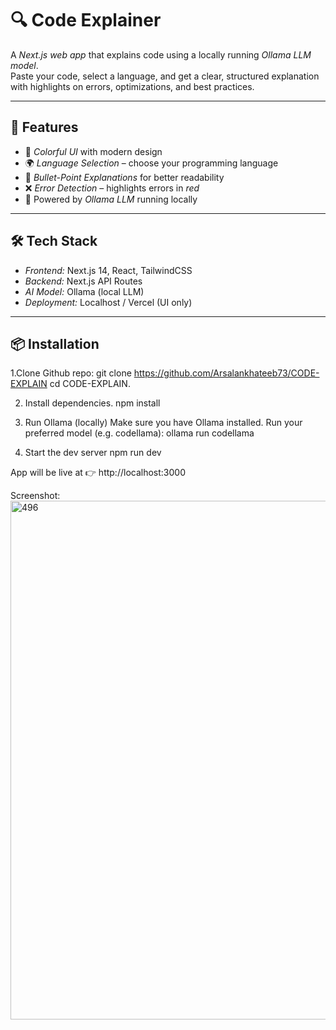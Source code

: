 # 🔍 Code Explainer

A *Next.js web app* that explains code using a locally running *Ollama LLM model*.  
Paste your code, select a language, and get a clear, structured explanation with highlights on errors, optimizations, and best practices.

---

## 🚀 Features
- 🌈 *Colorful UI* with modern design  
- 🌍 *Language Selection* – choose your programming language  
- 📑 *Bullet-Point Explanations* for better readability  
- ❌ *Error Detection* – highlights errors in *red*  
- 🤖 Powered by *Ollama LLM* running locally  

---

## 🛠 Tech Stack
- *Frontend:* Next.js 14, React, TailwindCSS  
- *Backend:* Next.js API Routes  
- *AI Model:* Ollama (local LLM)  
- *Deployment:* Localhost / Vercel (UI only)  

---

## 📦 Installation

1.Clone Github repo:
git clone https://github.com/Arsalankhateeb73/CODE-EXPLAIN
cd CODE-EXPLAIN.

2. Install dependencies.
npm install

3. Run Ollama (locally) Make sure you have Ollama installed.
Run your preferred model (e.g. codellama):
ollama run codellama

4. Start the dev server
npm run dev

App will be live at 👉 http://localhost:3000

Screenshot:<img width="750" height="830" alt="496" src="https://github.com/user-attachments/assets/3e73db60-e98e-4018-b2ec-f0cd7bc03612" />

